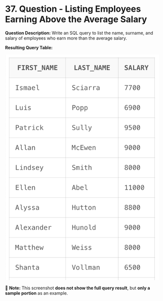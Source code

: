 # 37. Question - Listing Employees Earning Above the Average Salary

**Question Description:**
Write an SQL query to list the name, surname, and salary of employees who earn more than the average salary.

**Resulting Query Table:**

![alt text](/Sql-ScreenShots/ScreenShot_37.png)

📌 **Note:** This screenshot **does not show the full query result**, but **only a sample portion** as an example.